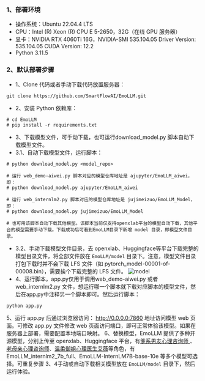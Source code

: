 ### 1、部署环境
- 操作系统：Ubuntu 22.04.4 LTS
- CPU：Intel (R) Xeon (R) CPU E 5-2650，32G（在线 GPU 服务器）
- 显卡：NVIDIA RTX 4060Ti 16G，NVIDIA-SMI 535.104.05             Driver Version: 535.104.05   CUDA Version: 12.2
- Python 3.11.5

### 2、默认部署步骤
- 1、Clone 代码或者手动下载代码放置服务器：
```
git clone https://github.com/SmartFlowAI/EmoLLM.git
```
- 2、安装 Python 依赖库：
```
# cd EmoLLM
# pip install -r requirements.txt
```
- 3、下载模型文件，可手动下载，也可运行download_model.py 脚本自动下载模型文件。
- 3.1、自动下载模型文件，运行脚本：
```
# python download_model.py <model_repo>

# 运行 web_demo-aiwei.py 脚本对应的模型仓库地址是 ajupyter/EmoLLM_aiwei，即：
# python download_model.py ajupyter/EmoLLM_aiwei

# 运行 web_internlm2.py 脚本对应的模型仓库地址是 jujimeizuo/EmoLLM_Model，即：
# python download_model.py jujimeizuo/EmoLLM_Model

# 也可用该脚本自动下载其他模型。该脚本当前仅支持openxlab平台的模型自动下载，其他平台的模型需要手动下载。下载成功后可看到EmoLLM目录下新增 model 目录，即模型文件目录。
```
- 3.2、手动下载模型文件目录，去 openxlab、Huggingface等平台下载完整的模型目录文件，将全部文件放在 `EmoLLM/model` 目录下。注意，模型文件目录打包下载时并不会下载 LFS 文件（如 pytorch_model-00001-of-00008.bin），需要挨个下载完整的 LFS 文件。
![model](../assets/model.png)
- 4、运行脚本，app.py仅用于调用web_demo-aiwei.py 或者 web_internlm2.py 文件，想运行哪一个脚本就下载对应脚本的模型文件，然后在app.py中注释另一个脚本即可。然后运行脚本：
```
python app.py
```
5、运行 app.py 后通过浏览器访问： http://0.0.0.0:7860 地址访问模型 web 页面。可修改 app.py 文件修改 web 页面访问端口，即可正常体验该模型。如果在服务器上部署，需要配置本地端口映射。
6、替换模型，EmoLLM 提供了多种开源模型，分别上传至 openxlab、Huggingface 平台，有[爹系男友心理咨询师 ](https://openxlab.org.cn/models/detail/chg0901/EmoLLM_Daddy-like_BF)、[老母亲心理咨询师](https://huggingface.co/brycewang2018/EmoLLM-mother/tree/main)、[温柔御姐心理医生艾薇](https://openxlab.org.cn/models/detail/ajupyter/EmoLLM_aiwei)等角色，有 EmoLLM_internlm2_7b_full、EmoLLM-InternLM7B-base-10e 等多个模型可选择。可重复步骤 3、4手动或自动下载相关模型放在 `EmoLLM/model` 目录下，然后运行体验。